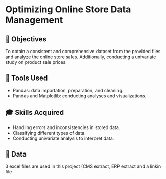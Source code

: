 # Optimizing Online Store Data Management

## 🎯 Objectives
To obtain a consistent and comprehensive dataset from the provided files and analyze the online store sales. 
Additionally, conducting a univariate study on product sale prices.

## 🔧 Tools Used
* Pandas: data importation, preparation, and cleaning.
* Pandas and Matplotlib: conducting analyses and visualizations.

## 🎓 Skills Acquired
* Handling errors and inconsistencies in stored data.
* Classifying different types of data.
* Conducting univariate analysis to interpret data.
  
## 📎 Data
3 excel files are used in this project (CMS extract, ERP extract and a linkin file



